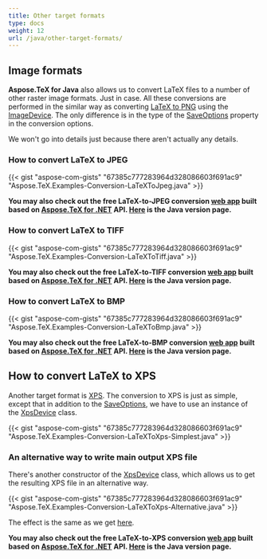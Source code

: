 ```yaml
---
title: Other target formats
type: docs
weight: 12
url: /java/other-target-formats/
---
```


## **Image formats**

**Aspose.TeX for Java** also allows us to convert LaTeX files to a number of other raster image formats. Just in case. All these conversions are performed in the similar way as converting [LaTeX to PNG](/tex/java/latex-to-png/) using the [ImageDevice](https://apireference.aspose.com/tex/java/com.aspose.tex.rendering/ImageDevice). The only difference is in the type of the [SaveOptions](https://apireference.aspose.com/tex/java/com.aspose.tex/TeXOptions#getSaveOptions--) property in the conversion options.

We won't go into details just because there aren't actually any details.

### **How to convert LaTeX to JPEG**

{{< gist "aspose-com-gists" "67385c777283964d328086603f691ac9" "Aspose.TeX.Examples-Conversion-LaTeXToJpeg.java" >}}

**You may also check out the free LaTeX-to-JPEG conversion [web app](https://products.aspose.app/tex/conversion/latex-to-jpg) built based on [Aspose.TeX for .NET](https://products.aspose.com/tex/net/) API. [Here](https://products.aspose.com/tex/java/) is the Java version page.**

### **How to convert LaTeX to TIFF**

{{< gist "aspose-com-gists" "67385c777283964d328086603f691ac9" "Aspose.TeX.Examples-Conversion-LaTeXToTiff.java" >}}

**You may also check out the free LaTeX-to-TIFF conversion [web app](https://products.aspose.app/tex/conversion/latex-to-tiff) built based on [Aspose.TeX for .NET](https://products.aspose.com/tex/net/) API. [Here](https://products.aspose.com/tex/java/) is the Java version page.**

### **How to convert LaTeX to BMP**

{{< gist "aspose-com-gists" "67385c777283964d328086603f691ac9" "Aspose.TeX.Examples-Conversion-LaTeXToBmp.java" >}}

**You may also check out the free LaTeX-to-BMP conversion [web app](https://products.aspose.app/tex/conversion/latex-to-bmp) built based on [Aspose.TeX for .NET](https://products.aspose.com/tex/net/) API. [Here](https://products.aspose.com/tex/java/) is the Java version page.**

## **How to convert LaTeX to XPS**

Another target format is [XPS](https://en.wikipedia.org/wiki/Open_XML_Paper_Specification). The conversion to XPS is just as simple, except that in addition to the [SaveOptions](https://apireference.aspose.com/tex/java/com.aspose.tex/TeXOptions#getSaveOptions--), we have to use an instance of the [XpsDevice](https://apireference.aspose.com/tex/java/com.aspose.tex.rendering/XpsDevice) class.

{{< gist "aspose-com-gists" "67385c777283964d328086603f691ac9" "Aspose.TeX.Examples-Conversion-LaTeXToXps-Simplest.java" >}}

### **An alternative way to write main output XPS file**

There's another constructor of the [XpsDevice](https://apireference.aspose.com/tex/java/com.aspose.tex.rendering/XpsDevice#XpsDevice-java.io.OutputStream-) class, which allows us to get the resulting XPS file in an alternative way.

{{< gist "aspose-com-gists" "67385c777283964d328086603f691ac9" "Aspose.TeX.Examples-Conversion-LaTeXToXps-Alternative.java" >}}

The effect is the same as we get [here](/tex/java/latex-to-pdf/#an-alternative-way-to-write-main-output-pdf-file).

**You may also check out the free LaTeX-to-XPS conversion [web app](https://products.aspose.app/tex/conversion/latex-to-xps) built based on [Aspose.TeX for .NET](https://products.aspose.com/tex/net/) API. [Here](https://products.aspose.com/tex/java/) is the Java version page.**